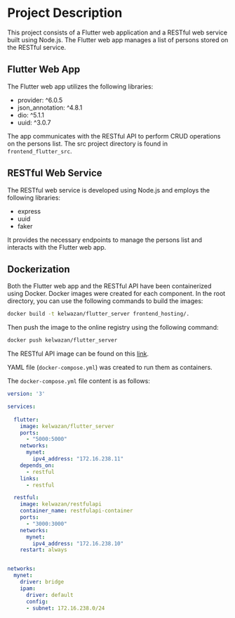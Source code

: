 # Project Description

This project consists of a Flutter web application and a RESTful web service built using Node.js. The Flutter web app manages a list of persons stored on the RESTful service.

## Flutter Web App

The Flutter web app utilizes the following libraries:

- provider: ^6.0.5
- json_annotation: ^4.8.1
- dio: ^5.1.1
- uuid: ^3.0.7

The app communicates with the RESTful API to perform CRUD operations on the persons list. The src project directory is found in ```frontend_flutter_src```.

## RESTful Web Service

The RESTful web service is developed using Node.js and employs the following libraries:

- express
- uuid
- faker

It provides the necessary endpoints to manage the persons list and interacts with the Flutter web app.

## Dockerization

Both the Flutter web app and the RESTful API have been containerized using Docker. Docker images were created for each component. In the root directory, you can use the following commands to build the images:

```bash
docker build -t kelwazan/flutter_server frontend_hosting/.
```

Then push the image to the online registry using the following command:

```bash
docker push kelwazan/flutter_server
```

The RESTful API image can be found on this <a href='https://github.com/KhaledElwazan/cloud_dev_2022_2023/tree/master/Assignment%201/answers'>link</a>.

YAML file (`docker-compose.yml`) was created to run them as containers.

The `docker-compose.yml` file content is as follows:

```yaml
version: '3'

services:
  
  flutter:
    image: kelwazan/flutter_server
    ports:
      - "5000:5000"
    networks: 
      mynet:
        ipv4_address: "172.16.238.11"
    depends_on: 
      - restful
    links: 
      - restful

  restful:
    image: kelwazan/restfulapi
    container_name: restfulapi-container
    ports: 
      - "3000:3000"    
    networks:
      mynet:
        ipv4_address: "172.16.238.10"
    restart: always


networks: 
  mynet:
    driver: bridge
    ipam:
      driver: default
      config:
      - subnet: 172.16.238.0/24
